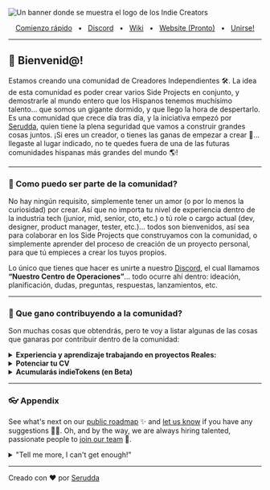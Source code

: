 ![Un banner donde se muestra el logo de los Indie Creators](https://user-images.githubusercontent.com/10075532/221389801-00bc8f73-297b-4e95-b162-00a7209508b7.png)

<div align="center">
  <a href="https://www.prisma.io/docs/getting-started/quickstart">Comienzo rápido</a>
  <span>&nbsp;&nbsp;•&nbsp;&nbsp;</span>
  <a href="https://discord.gg/Qncuxgcgsn">Discord</a>
  <span>&nbsp;&nbsp;•&nbsp;&nbsp;</span>
  <a href="https://github.com/Indie-Creator-Community/indie-creators-community/wiki/1-%C2%B7-Bienvenid@-%F0%9F%91%8B">Wiki</a>
  <span>&nbsp;&nbsp;•&nbsp;&nbsp;</span>
  <a href="https://discord.gg/Qncuxgcgsn">Website (Pronto)</a>
  <span>&nbsp;&nbsp;•&nbsp;&nbsp;</span>
  <a href="https://discord.gg/Qncuxgcgsn">Unirse!</a>
  <br />
  <hr />
</div>

## 👋 Bienvenid@!

Estamos creando una comunidad de Creadores Independientes 🛠️. La idea de esta comunidad es poder crear varios Side Projects en conjunto, y demostrarle al mundo entero que los Hispanos tenemos muchísimo talento… que somos un gigante dormido, y que llego la hora de despertarlo.
Es una comunidad que crece día tras día, y la iniciativa empezó por [Serudda](https://twitter.com/serudda), quien tiene la plena seguridad que vamos a construir grandes cosas juntos. ¡Si eres un creador, o tienes las ganas de empezar a crear 🚀… llegaste al lugar indicado, no te quedes fuera de una de las futuras comunidades hispanas más grandes del mundo 🌎!

-----

### 🍿 Como puedo ser parte de la comunidad?

No hay ningún requisito, simplemente tener un amor (o por lo menos la curiosidad) por crear. Así que no importa tu nivel de experiencia dentro de la industria tech (junior, mid, senior, cto, etc.) o tú role o cargo actual (dev, designer, product manager, tester, etc.)… todos son bienvenidos, así sea para colaborar en los Side Projects que construyamos con la comunidad, o simplemente aprender del proceso de creación de un proyecto personal, para que tú empieces a crear los tuyos propios.

Lo único que tienes que hacer es unirte a nuestro [Discord](https://discord.gg/Qncuxgcgsn), el cual llamamos **“Nuestro Centro de Operaciones”**… todo ocurre ahí dentro: ideación, planificación, dudas, preguntas, respuestas, lanzamientos, etc.

-----

### 🦦 Que gano contribuyendo a la comunidad?

Son muchas cosas que obtendrás, pero te voy a listar algunas de las cosas que ganaras por contribuir dentro de la comunidad:

<details> 
	<summary><strong>Experiencia y aprendizaje trabajando en proyectos Reales:</strong></summary>
	<p>Aprenderás todo el flujo de creación de un Side Project digital (búsqueda de problemas a resolver, buscar una solución a dicho problema, construir una solución en menos de 2 semanas, lanzar al mundo tu solución, evaluar si tu solución es valiosa y resuelve el problema real que están teniendo tus usuarios, he iterar rápidamente para darle valor constante a tus usuarios, y lograr así llegar a más personas).</p>

</details>


<details> 
	<summary><strong>Potenciar tu CV</strong></summary>	
	<p>Podrás poner en tu CV o LinkedIn que haces parte de la comunidad, y que has aportado en uno o varios Proyectos REALES… yo daría el aval de que eres miembro activo y que colaborar en uno o varios proyectos.</p>

</details>

<details> 
	<summary><strong>Acumularás indieTokens (en Beta)</strong></summary>
	<p>Nuestra moneda virtual, que ayuda a mostrarles a los demás miembros de la comunidad todo el aporte que has brindado. Más adelante, cuando incluyamos una **Tienda** virtual, la idea es que puedas canjear tus indieTokens por items de la tienda, e.j. una suscripción anual en Platzi o Coursera, una mentoría 1:1 de 1 hora con Serudda, algún periférico que necesites cambiar (mouse, teclado, etc.) OJO: todo esto depende de si el Side Project en el que has contribuido, está generando ingresos reales. Te invito a leer un poco más sobre las Recompensas.</p>

</details>

-----

### 👓 Appendix

See what's next on our [public roadmap](https://github.com/github/roadmap) ✨ and [let us know](https://github.com/github/feedback) if you have any suggestions 🙇‍♂️. Oh, and by the way, we are always hiring talented, passionate people to [join our team](https://github.com/about/careers) 🙌.

<details> 
	<summary>"Tell me more, I can't get enough!"</summary>
	<br>
	<ul>
	<li>GitHub is built using mighty 🔨 open source technologies like <a href="https://github.com/rails">Ruby on Rails</a>, <a href="https://github.com/golang">Go</a>, <a href="https://github.com/primer">Primer</a>, <a href="https://github.com/reactjs">React</a> and <a href="https://github.com/apache/kafka">Kafka</a> among others.</li>
		<li>The three open source projects GitHub members have most contributed 👩‍💻 to are:
			<ul>
				<li><a href="https://github.com/microsoft/vscode">Visual Studio Code</a></li>
				<li><a href="https://github.com/rails/rails">Ruby on Rails</a></li>
				<li><a href="https://github.com/Homebrew">Homebrew</a></li>
			</ul>
		</li>
		<li>By the way, our <a href="https://github.com/github/docs">documentation</a> 🤓 is also open sourced</li>
	</ul>
</details>

---


Creado con ❤️ por [Serudda](https://www.twitter.com/serudda)
